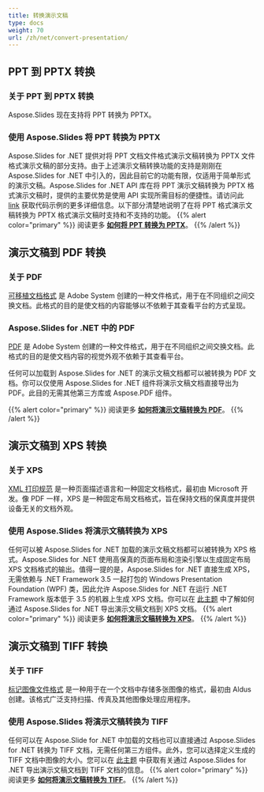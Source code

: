 ```yaml
---
title: 转换演示文稿
type: docs
weight: 70
url: /zh/net/convert-presentation/
---
```


## **PPT 到 PPTX 转换**
### **关于 PPT 到 PPTX 转换**
Aspose.Slides 现在支持将 PPT 转换为 PPTX。
### **使用 Aspose.Slides 将 PPT 转换为 PPTX**
Aspose.Slides for .NET 提供对将 PPT 文档文件格式演示文稿转换为 PPTX 文件格式演示文稿的部分支持。由于上述演示文稿转换功能的支持是刚刚在 Aspose.Slides for .NET 中引入的，因此目前它的功能有限，仅适用于简单形式的演示文稿。Aspose.Slides for .NET API 库在将 PPT 演示文稿转换为 PPTX 格式演示文稿时，提供的主要优势是使用 API 实现所需目标的便捷性。请访问此 [link](/slides/zh/net/convert-presentation/) 获取代码示例的更多详细信息。以下部分清楚地说明了在将 PPT 格式演示文稿转换为 PPTX 格式演示文稿时支持和不支持的功能。
{{% alert color="primary" %}} 
阅读更多 [**如何将 PPT 转换为 PPTX**](/slides/zh/net/convert-ppt-to-pptx/)。
{{% /alert %}}
## **演示文稿到 PDF 转换**
### **关于 PDF**
[可移植文档格式](https://en.wikipedia.org/wiki/PDF) 是 Adobe System 创建的一种文件格式，用于在不同组织之间交换文档。此格式的目的是使文档的内容能够以不依赖于其查看平台的方式呈现。
### **Aspose.Slides for .NET 中的 PDF**
[PDF](https://docs.fileformat.com/pdf/) 是 Adobe System 创建的一种文件格式，用于在不同组织之间交换文档。此格式的目的是使文档内容的视觉外观不依赖于其查看平台。

任何可以加载到 Aspose.Slides for .NET 的演示文稿文档都可以被转换为 PDF 文档。你可以仅使用 Aspose.Slides for .NET 组件将演示文稿文档直接导出为 PDF。此目的无需其他第三方库或 Aspose.PDF 组件。

{{% alert color="primary" %}} 
阅读更多 [**如何将演示文稿转换为 PDF**](/slides/zh/net/convert-powerpoint-ppt-and-pptx-to-pdf/)。
{{% /alert %}}

## **演示文稿到 XPS 转换**
### **关于 XPS**
[XML 打印规范](https://en.wikipedia.org/wiki/Open_XML_Paper_Specification) 是一种页面描述语言和一种固定文档格式，最初由 Microsoft 开发。像 PDF 一样，XPS 是一种固定布局文档格式，旨在保持文档的保真度并提供设备无关的文档外观。
### **使用 Aspose.Slides 将演示文稿转换为 XPS**
任何可以被 Aspose.Slides for .NET 加载的演示文稿文档都可以被转换为 XPS 格式。Aspose.Slides for .NET 使用高保真的页面布局和渲染引擎以生成固定布局 XPS 文档格式的输出。值得一提的是，Aspose.Slides for .NET 直接生成 XPS，无需依赖与 .NET Framework 3.5 一起打包的 Windows Presentation Foundation (WPF) 类，因此允许 Aspose.Slides for .NET 在运行 .NET Framework 版本低于 3.5 的机器上生成 XPS 文档。你可以在 [此主题](/slides/zh/net/convert-powerpoint-ppt-and-pptx-to-microsoft-xps-document/) 中了解如何通过 Aspose.Slides for .NET 导出演示文稿文档到 XPS 文档。
{{% alert color="primary" %}} 
阅读更多 [**如何将演示文稿转换为 XPS**](/slides/zh/net/convert-powerpoint-ppt-and-pptx-to-microsoft-xps-document/)。
{{% /alert %}}
## **演示文稿到 TIFF 转换**
### **关于 TIFF**
[标记图像文件格式](https://en.wikipedia.org/wiki/TIFF) 是一种用于在一个文档中存储多张图像的格式，最初由 Aldus 创建。该格式广泛支持扫描、传真及其他图像处理应用程序。
### **使用 Aspose.Slides 将演示文稿转换为 TIFF**
任何可以在 Aspose.Slide for .NET 中加载的文档也可以直接通过 Aspose.Slides for .NET 转换为 TIFF 文档，无需任何第三方组件。此外，您可以选择定义生成的 TIFF 文档中图像的大小。您可以在 [此主题](/slides/zh/net/convert-powerpoint-ppt-and-pptx-to-tiff/) 中获取有关通过 Aspose.Slides for .NET 导出演示文稿文档到 TIFF 文档的信息。
{{% alert color="primary" %}} 
阅读更多 [**如何将演示文稿转换为 TIFF**](/slides/zh/net/convert-powerpoint-to-tiff/)。
{{% /alert %}}